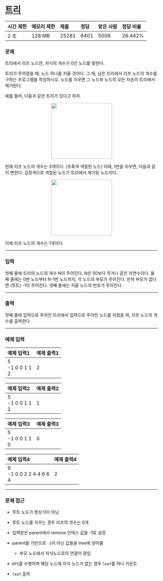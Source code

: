 # [트리](https://www.acmicpc.net/problem/1068)

<div align = center>

| 시간 제한 | 메모리 제한 | 제출  | 정답 | 맞은 사람 | 정답 비율 |
| :-------- | :---------- | :---- | :--- | :-------- | :-------- |
| 2 초      | 128 MB      | 25281 | 6401 | 5009      | 26.442%   |

</div>

### 문제

트리에서 리프 노드란, 자식의 개수가 0인 노드를 말한다.

트리가 주어졌을 때, 노드 하나를 지울 것이다. 그 때, 남은 트리에서 리프 노드의 개수를 구하는 프로그램을 작성하시오. 노드를 지우면 그 노드와 노드의 모든 자손이 트리에서 제거된다.

예를 들어, 다음과 같은 트리가 있다고 하자.

<div align=center>
  <img src="https://upload.acmicpc.net/560de878-d961-475e-ada4-e1f0774e5a84/-/preview/" width="200" height="185"/>
</div>

현재 리프 노드의 개수는 3개이다. (초록색 색칠된 노드) 이때, 1번을 지우면, 다음과 같이 변한다. 검정색으로 색칠된 노드가 트리에서 제거된 노드이다.

<div align=center>
  <img src="https://upload.acmicpc.net/d46ddf4e-1b82-44cc-8c90-12f76e5bf88f/-/preview/" width="200" height="185"/>
</div>

이제 리프 노드의 개수는 1개이다.

---

### 입력

첫째 줄에 트리의 노드의 개수 N이 주어진다. N은 50보다 작거나 같은 자연수이다. 둘째 줄에는 0번 노드부터 N-1번 노드까지, 각 노드의 부모가 주어진다. 만약 부모가 없다면 (루트) -1이 주어진다. 셋째 줄에는 지울 노드의 번호가 주어진다.

---

### 출력

첫째 줄에 입력으로 주어진 트리에서 입력으로 주어진 노드를 지웠을 때, 리프 노드의 개수를 출력한다.

---

### 예제 입력

| 예제 입력1             | 예제 출력1 |
| :--------------------- | :--------- |
| 5<br/>-1 0 0 1 1<br/>2 | 2          |

| 예제 입력2             | 예제 출력2 |
| :--------------------- | :--------- |
| 5<br/>-1 0 0 1 1<br/>1 | 1          |

| 예제 입력3             | 예제 출력3 |
| :--------------------- | :--------- |
| 5<br/>-1 0 0 1 1<br/>0 | 0          |

| 예제 입력4                     | 예제 출력4 |
| :----------------------------- | :--------- |
| 9<br/>-1 0 0 2 2 4 4 6 6<br/>4 | 2          |

---

### 문제 접근

  - 루트 노드가 항상 0이 아님

  - 루트 노드를 지우는 경우 리프의 갯수는 0개

  - 입력받은 parent에서 remove 인덱스 값을 -1로 설정

  - parent를 기반으로 `-1`이 아닌 값들을 tree에 넣어줌

    - 부모 노드에서 자식노드로의 연결이 끊임

  - `DFS`를 수행하며 해당 노드에 자식 노드가 없는 경우 `leaf`를 하나 카운트

  - `leaf` 출력